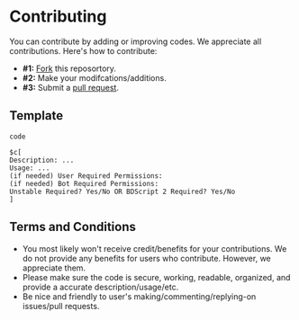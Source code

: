 # Contributing
You can contribute by adding or improving codes. We appreciate all contributions. Here's how to contribute:
- **#1:** [Fork](https://docs.github.com/en/github/collaborating-with-pull-requests/working-with-forks/about-forks) this reposortory.
- **#2:** Make your modifcations/additions.
- **#3:** Submit a [pull request](https://docs.github.com/en/github/collaborating-with-pull-requests/proposing-changes-to-your-work-with-pull-requests/about-pull-requests).

## Template
```
code

$c[
Description: ...
Usage: ...
(if needed) User Required Permissions:
(if needed) Bot Required Permissions:
Unstable Required? Yes/No OR BDScript 2 Required? Yes/No
]
```

## Terms and Conditions
- You most likely won't receive credit/benefits for your contributions. We do not provide any benefits for users who contribute. However, we appreciate them.
- Please make sure the code is secure, working, readable, organized, and provide a accurate description/usage/etc.
- Be nice and friendly to user's making/commenting/replying-on issues/pull requests.

